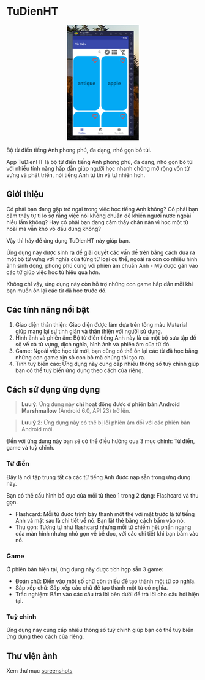 # TuDienHT

<CENTER>
  <IMG SRC="screenshots/Picture1.png" ALT="Giao diện chính" HEIGHT="300">
</CENTER>

Bộ từ điển tiếng Anh phong phú, đa dạng, nhỏ gọn bỏ túi.

App TuDienHT là bộ từ điển tiếng Anh phong phú, đa dạng, nhỏ gọn bỏ túi với nhiều tính năng hấp dẫn giúp người học nhanh chóng mở rộng vốn từ vựng và phát triển, nói tiếng Anh tự tin và tự nhiên hơn.

## Giới thiệu
Có phải bạn đang gặp trở ngại trong việc học tiếng Anh không? Có phải bạn cảm thấy tự ti lo sợ rằng việc nói không chuẩn dễ khiến người nước ngoài hiểu lầm không? Hay có phải bạn đang cảm thấy chán nản vì học một từ hoài mà vẫn khó vô đầu đúng không?

Vậy thì hãy để ứng dụng TuDienHT này giúp bạn.

Ứng dụng này được sinh ra để giải quyết các vấn đề trên bằng cách đưa ra một bộ từ vựng với nghĩa của từng từ loại cụ thể, ngoài ra còn có nhiều hình ảnh sinh động, phong phú cùng với phiên âm chuẩn Anh - Mỹ được gán vào các từ giúp việc học từ hiệu quả hơn.

Không chỉ vậy, ứng dụng này còn hỗ trợ những con game hấp dẫn mỗi khi bạn muốn ôn lại các từ đã học trước đó.

## Các tính năng nổi bật
1. Giao diện thân thiện: Giao diện được làm dựa trên tông màu Material giúp mang lại sự tinh giản và thân thiện với người sử dụng.
2. Hình ảnh và phiên âm: Bộ từ điển tiếng Anh này là cả một bộ sưu tập đồ sộ về cả từ vựng, dịch nghĩa, hình ảnh và phiên âm của từ đó.
3. Game: Ngoài việc học từ mới, bạn cũng có thể ôn lại các từ đã học bằng những con game xịn sò con bò mà chúng tôi tạo ra.
4. Tính tuỳ biến cao: Ứng dụng này cung cấp nhiều thông số tuỳ chỉnh giúp bạn có thể tuỳ biến ứng dụng theo cách của riêng.

## Cách sử dụng ứng dụng
> **Lưu ý**: Ứng dụng này **chỉ hoạt động được ở phiên bản Android Marshmallow** (Android 6.0, API 23) trở lên.

> **Lưu ý 2**: Ứng dụng này có thể bị lỗi phiên âm đối với các phiên bản Android mới. 

Đến với ứng dụng này bạn sẽ có thể điều hướng qua 3 mục chính: Từ điển, game và tuỳ chỉnh.

### Từ điển
Đây là nơi tập trung tất cả các từ tiếng Anh được nạp sẵn trong ứng dụng này.

Bạn có thể cấu hình bố cục của mỗi từ theo 1 trong 2 dạng: Flashcard và thu gọn.
- Flashcard: Mỗi từ được trình bày thành một thẻ với mặt trước là từ tiếng Anh và mặt sau là chi tiết về nó. Bạn lật thẻ bằng cách bấm vào nó.
- Thu gọn: Tương tự như flashcard nhưng mỗi từ chiếm hết phần ngang của màn hình nhưng nhỏ gọn về bề dọc, với các chi tiết khi bạn bấm vào nó.

### Game
Ở phiên bản hiện tại, ứng dụng này được tích hợp sẵn 3 game:
- Đoán chữ: Điền vào một số chữ còn thiếu để tạo thành một từ có nghĩa.
- Sắp xếp chữ: Sắp xếp các chữ để tạo thành một từ có nghĩa.
- Trắc nghiệm: Bấm vào các câu trả lời bên dưới để trả lời cho câu hỏi hiện tại.

### Tuỳ chỉnh
Ứng dụng này cung cấp nhiều thông số tuỳ chỉnh giúp bạn có thể tuỳ biến ứng dụng theo cách của riêng.

## Thư viện ảnh
Xem thư mục [screenshots](screenshots)